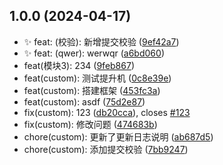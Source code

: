 <!--
 * @Author: liyingda
 * @Date: 2024-04-17 20:15:20
 * @LastEditors: liyingda
 * @LastEditTime: 2024-04-17 20:15:20
 * @Description:
-->

## 1.0.0 (2024-04-17)

- :sparkles: feat: (校验): 新增提交校验 ([9ef42a7](https://github.com/bingmada/my-vant/commit/9ef42a7))
- :sparkles: feat: (qwer): werwqr ([a6bd060](https://github.com/bingmada/my-vant/commit/a6bd060))
- feat(模块3): 234 ([9feb867](https://github.com/bingmada/my-vant/commit/9feb867))
- feat(custom): 测试提升机 ([0c8e39e](https://github.com/bingmada/my-vant/commit/0c8e39e))
- feat(custom): 搭建框架 ([453fc3a](https://github.com/bingmada/my-vant/commit/453fc3a))
- feat(custom): asdf ([75d2e87](https://github.com/bingmada/my-vant/commit/75d2e87))
- fix(custom): 123 ([db20cca](https://github.com/bingmada/my-vant/commit/db20cca)), closes [#123](https://github.com/bingmada/my-vant/issues/123)
- fix(custom): 修改问题 ([474683b](https://github.com/bingmada/my-vant/commit/474683b))
- chore(custom): 更新了更新日志说明 ([ab687d5](https://github.com/bingmada/my-vant/commit/ab687d5))
- chore(custom): 添加提交校验 ([7bb9247](https://github.com/bingmada/my-vant/commit/7bb9247))
